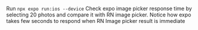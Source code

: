 Run `npx expo run:ios --device`
Check expo image picker response time by selecting 20 photos and compare it with RN image picker. Notice how expo takes few seconds to respond when RN Image picker result is immediate
